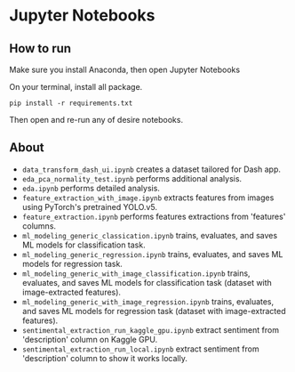 # Jupyter Notebooks

## How to run
Make sure you install Anaconda, then open Jupyter Notebooks

On your terminal, install all package.
```
pip install -r requirements.txt
```

Then open and re-run any of desire notebooks.

## About 
- `data_transform_dash_ui.ipynb` creates a dataset tailored for Dash app.
- `eda_pca_normality_test.ipynb` performs additional analysis.
- `eda.ipynb` performs detailed analysis.
- `feature_extraction_with_image.ipynb` extracts features from images using PyTorch's pretrained YOLO.v5.
- `feature_extraction.ipynb` performs features extractions from 'features' columns.
- `ml_modeling_generic_classication.ipynb` trains, evaluates, and saves ML models for classification task.
- `ml_modeling_generic_regression.ipynb` trains, evaluates, and saves ML models for regression task.
- `ml_modeling_generic_with_image_classification.ipynb` trains, evaluates, and saves ML models for classification task (dataset with image-extracted features).
- `ml_modeling_generic_with_image_regression.ipynb` trains, evaluates, and saves ML models for regression task (dataset with image-extracted features).
- `sentimental_extraction_run_kaggle_gpu.ipynb` extract sentiment from 'description' column on Kaggle GPU.
- `sentimental_extraction_run_local.ipynb` extract sentiment from 'description' column to show it works locally.